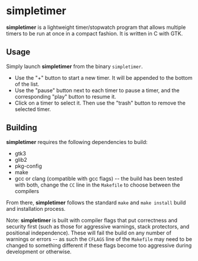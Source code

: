 # simpletimer
**simpletimer** is a lightweight timer/stopwatch program that allows multiple timers to be run at once in a compact fashion. It is written in C with GTK.

## Usage
Simply launch **simpletimer** from the binary `simpletimer`.
* Use the "+" button to start a new timer. It will be appended to the bottom of the list.
* Use the "pause" button next to each timer to pause a timer, and the corresponding "play" button to resume it.
* Click on a timer to select it. Then use the "trash" button to remove the selected timer.

## Building
**simpletimer** requires the following dependencies to build:
* gtk3
* glib2
* pkg-config
* make
* gcc or clang (compatible with gcc flags) -- the build has been tested with both, change the `CC` line in the `Makefile` to choose between the compilers

From there, **simpletimer** follows the standard `make` and `make install` build and installation process.

Note: **simpletimer** is built with compiler flags that put correctness and security first (such as those for aggressive warnings, stack protectors, and positional independence). These will fail the build on any number of warnings or errors -- as such the `CFLAGS` line of the `Makefile` may need to be changed to something different if these flags become too aggressive during development or otherwise.
